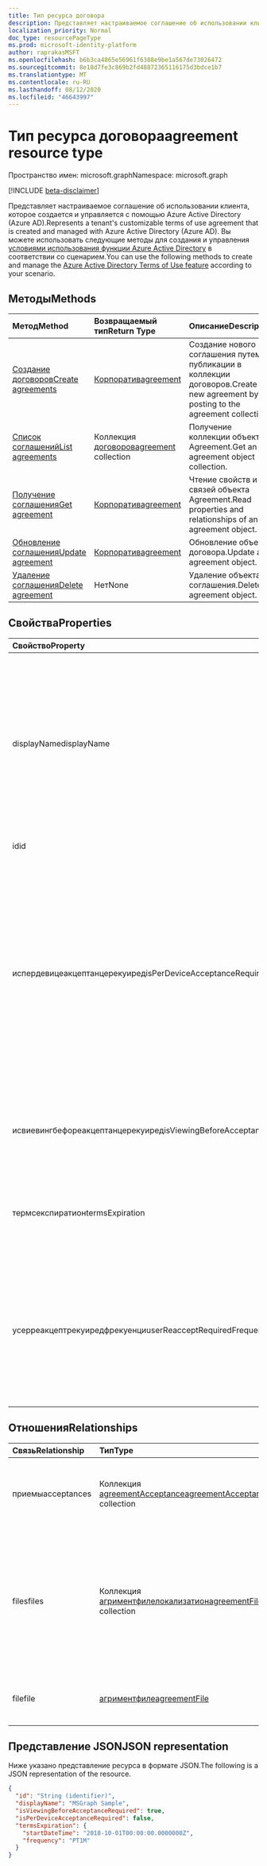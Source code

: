 ```yaml
---
title: Тип ресурса договора
description: Представляет настраиваемое соглашение об использовании клиента, которое создается и управляется с помощью Azure Active Directory (Azure AD).
localization_priority: Normal
doc_type: resourcePageType
ms.prod: microsoft-identity-platform
author: raprakasMSFT
ms.openlocfilehash: b6b3ca4865e56961f6388e9be1a567de73026472
ms.sourcegitcommit: 8e18d7fe3c869b2fd48872365116175d3bdce1b7
ms.translationtype: MT
ms.contentlocale: ru-RU
ms.lasthandoff: 08/12/2020
ms.locfileid: "46643997"
---
```

# <a name="agreement-resource-type"></a><span data-ttu-id="1d88e-103">Тип ресурса договора</span><span class="sxs-lookup"><span data-stu-id="1d88e-103">agreement resource type</span></span>

<span data-ttu-id="1d88e-104">Пространство имен: microsoft.graph</span><span class="sxs-lookup"><span data-stu-id="1d88e-104">Namespace: microsoft.graph</span></span>

[!INCLUDE [beta-disclaimer](../../includes/beta-disclaimer.md)]

<span data-ttu-id="1d88e-105">Представляет настраиваемое соглашение об использовании клиента, которое создается и управляется с помощью Azure Active Directory (Azure AD).</span><span class="sxs-lookup"><span data-stu-id="1d88e-105">Represents a tenant's customizable terms of use agreement that is created and managed with Azure Active Directory (Azure AD).</span></span> <span data-ttu-id="1d88e-106">Вы можете использовать следующие методы для создания и управления [условиями использования функции Azure Active Directory](/azure/active-directory/active-directory-tou) в соответствии со сценарием.</span><span class="sxs-lookup"><span data-stu-id="1d88e-106">You can use the following methods to create and manage the [Azure Active Directory Terms of Use feature](/azure/active-directory/active-directory-tou) according to your scenario.</span></span>

## <a name="methods"></a><span data-ttu-id="1d88e-107">Методы</span><span class="sxs-lookup"><span data-stu-id="1d88e-107">Methods</span></span>

| <span data-ttu-id="1d88e-108">Метод</span><span class="sxs-lookup"><span data-stu-id="1d88e-108">Method</span></span>       | <span data-ttu-id="1d88e-109">Возвращаемый тип</span><span class="sxs-lookup"><span data-stu-id="1d88e-109">Return Type</span></span> | <span data-ttu-id="1d88e-110">Описание</span><span class="sxs-lookup"><span data-stu-id="1d88e-110">Description</span></span> |
|:-------------|:------------|:------------|
| [<span data-ttu-id="1d88e-111">Создание договоров</span><span class="sxs-lookup"><span data-stu-id="1d88e-111">Create agreements</span></span>](../api/agreement-post-agreements.md) | [<span data-ttu-id="1d88e-112">Корпоратив</span><span class="sxs-lookup"><span data-stu-id="1d88e-112">agreement</span></span>](agreement.md) | <span data-ttu-id="1d88e-113">Создание нового соглашения путем публикации в коллекции договоров.</span><span class="sxs-lookup"><span data-stu-id="1d88e-113">Create a new agreement by posting to the agreement collection.</span></span> |
| [<span data-ttu-id="1d88e-114">Список соглашений</span><span class="sxs-lookup"><span data-stu-id="1d88e-114">List agreements</span></span>](../api/agreement-list.md) | <span data-ttu-id="1d88e-115">Коллекция [договоров](agreement.md)</span><span class="sxs-lookup"><span data-stu-id="1d88e-115">[agreement](agreement.md) collection</span></span> | <span data-ttu-id="1d88e-116">Получение коллекции объектов Agreement.</span><span class="sxs-lookup"><span data-stu-id="1d88e-116">Get an agreement object collection.</span></span> |
| [<span data-ttu-id="1d88e-117">Получение соглашения</span><span class="sxs-lookup"><span data-stu-id="1d88e-117">Get agreement</span></span>](../api/agreement-get.md) | [<span data-ttu-id="1d88e-118">Корпоратив</span><span class="sxs-lookup"><span data-stu-id="1d88e-118">agreement</span></span>](agreement.md) | <span data-ttu-id="1d88e-119">Чтение свойств и связей объекта Agreement.</span><span class="sxs-lookup"><span data-stu-id="1d88e-119">Read properties and relationships of an agreement object.</span></span> |
| [<span data-ttu-id="1d88e-120">Обновление соглашения</span><span class="sxs-lookup"><span data-stu-id="1d88e-120">Update agreement</span></span>](../api/agreement-update.md) | [<span data-ttu-id="1d88e-121">Корпоратив</span><span class="sxs-lookup"><span data-stu-id="1d88e-121">agreement</span></span>](agreement.md) | <span data-ttu-id="1d88e-122">Обновление объекта договора.</span><span class="sxs-lookup"><span data-stu-id="1d88e-122">Update an agreement object.</span></span> |
| [<span data-ttu-id="1d88e-123">Удаление соглашения</span><span class="sxs-lookup"><span data-stu-id="1d88e-123">Delete agreement</span></span>](../api/agreement-delete.md) | <span data-ttu-id="1d88e-124">Нет</span><span class="sxs-lookup"><span data-stu-id="1d88e-124">None</span></span> | <span data-ttu-id="1d88e-125">Удаление объекта соглашения.</span><span class="sxs-lookup"><span data-stu-id="1d88e-125">Delete an agreement object.</span></span> |
<!--
| [Create agreementFile](../api/agreement-post-files.md) | [agreementFile](agreementfile.md) | Create a new agreementFile by posting to the files collection. |
| [List files](../api/agreement-list-files.md) | [agreementFile](agreementfile.md) collection | Get an agreementFile object collection. |
-->

## <a name="properties"></a><span data-ttu-id="1d88e-126">Свойства</span><span class="sxs-lookup"><span data-stu-id="1d88e-126">Properties</span></span>
| <span data-ttu-id="1d88e-127">Свойство</span><span class="sxs-lookup"><span data-stu-id="1d88e-127">Property</span></span>     | <span data-ttu-id="1d88e-128">Тип</span><span class="sxs-lookup"><span data-stu-id="1d88e-128">Type</span></span>        | <span data-ttu-id="1d88e-129">Описание</span><span class="sxs-lookup"><span data-stu-id="1d88e-129">Description</span></span> |
|:-------------|:------------|:------------|
|<span data-ttu-id="1d88e-130">displayName</span><span class="sxs-lookup"><span data-stu-id="1d88e-130">displayName</span></span>|<span data-ttu-id="1d88e-131">String</span><span class="sxs-lookup"><span data-stu-id="1d88e-131">String</span></span>|<span data-ttu-id="1d88e-132">Отображаемое имя соглашения.</span><span class="sxs-lookup"><span data-stu-id="1d88e-132">Display name of the agreement.</span></span> <span data-ttu-id="1d88e-133">Отображаемое имя используется для внутренней трассировки соглашения, но оно не отображается для конечных пользователей, которые просматривают соглашение.</span><span class="sxs-lookup"><span data-stu-id="1d88e-133">The display name is used for internal tracking of the agreement but is not shown to end users who view the agreement.</span></span>|
|<span data-ttu-id="1d88e-134">id</span><span class="sxs-lookup"><span data-stu-id="1d88e-134">id</span></span>|<span data-ttu-id="1d88e-135">String</span><span class="sxs-lookup"><span data-stu-id="1d88e-135">String</span></span>| <span data-ttu-id="1d88e-136">Только для чтения.</span><span class="sxs-lookup"><span data-stu-id="1d88e-136">Read-only.</span></span>|
|<span data-ttu-id="1d88e-137">испердевицеакцептанцерекуиред</span><span class="sxs-lookup"><span data-stu-id="1d88e-137">isPerDeviceAcceptanceRequired</span></span>|<span data-ttu-id="1d88e-138">Логический</span><span class="sxs-lookup"><span data-stu-id="1d88e-138">Boolean</span></span>|<span data-ttu-id="1d88e-139">Этот параметр позволяет конечным пользователям принимать данное соглашение для всех устройств, к которым они обращаются.</span><span class="sxs-lookup"><span data-stu-id="1d88e-139">This setting enables you to require end users to accept this agreement on every device that they are accessing it from.</span></span> <span data-ttu-id="1d88e-140">Конечному пользователю потребуется зарегистрировать свое устройство в Azure AD, если это еще не сделано.</span><span class="sxs-lookup"><span data-stu-id="1d88e-140">The end user will be required to register their device in Azure AD, if they haven't already done so.</span></span>|
|<span data-ttu-id="1d88e-141">исвиевингбефореакцептанцерекуиред</span><span class="sxs-lookup"><span data-stu-id="1d88e-141">isViewingBeforeAcceptanceRequired</span></span>|<span data-ttu-id="1d88e-142">Логический</span><span class="sxs-lookup"><span data-stu-id="1d88e-142">Boolean</span></span>|<span data-ttu-id="1d88e-143">Указывает, должно ли пользователь расширить Соглашение перед принятием.</span><span class="sxs-lookup"><span data-stu-id="1d88e-143">Indicates whether the user has to expand the agreement before accepting.</span></span>|
|<span data-ttu-id="1d88e-144">термсекспиратион</span><span class="sxs-lookup"><span data-stu-id="1d88e-144">termsExpiration</span></span>|[<span data-ttu-id="1d88e-145">термсекспиратион</span><span class="sxs-lookup"><span data-stu-id="1d88e-145">termsExpiration</span></span>](termsexpiration.md)| <span data-ttu-id="1d88e-146">Расписание истечения срока действия и периодичность соглашения для всех пользователей.</span><span class="sxs-lookup"><span data-stu-id="1d88e-146">Expiration schedule and frequency of agreement for all users.</span></span> |
|<span data-ttu-id="1d88e-147">усерреакцептрекуиредфрекуенци</span><span class="sxs-lookup"><span data-stu-id="1d88e-147">userReacceptRequiredFrequency</span></span>|<span data-ttu-id="1d88e-148">Длительность</span><span class="sxs-lookup"><span data-stu-id="1d88e-148">Duration</span></span>|<span data-ttu-id="1d88e-149">Срок действия, по истечении которого пользователь должен повторно принять условия использования.</span><span class="sxs-lookup"><span data-stu-id="1d88e-149">The duration after which the user must re-accept the terms of use.</span></span> <span data-ttu-id="1d88e-150">Значение представляется в формате ISO 8601 для длительности.</span><span class="sxs-lookup"><span data-stu-id="1d88e-150">The value is represented in ISO 8601 format for durations.</span></span>|


## <a name="relationships"></a><span data-ttu-id="1d88e-151">Отношения</span><span class="sxs-lookup"><span data-stu-id="1d88e-151">Relationships</span></span>
| <span data-ttu-id="1d88e-152">Связь</span><span class="sxs-lookup"><span data-stu-id="1d88e-152">Relationship</span></span> | <span data-ttu-id="1d88e-153">Тип</span><span class="sxs-lookup"><span data-stu-id="1d88e-153">Type</span></span>        | <span data-ttu-id="1d88e-154">Описание</span><span class="sxs-lookup"><span data-stu-id="1d88e-154">Description</span></span> |
|:-------------|:------------|:------------|
|<span data-ttu-id="1d88e-155">приемы</span><span class="sxs-lookup"><span data-stu-id="1d88e-155">acceptances</span></span>|<span data-ttu-id="1d88e-156">Коллекция [agreementAcceptance](agreementacceptance.md)</span><span class="sxs-lookup"><span data-stu-id="1d88e-156">[agreementAcceptance](agreementacceptance.md) collection</span></span>|<span data-ttu-id="1d88e-157">Только для чтения.</span><span class="sxs-lookup"><span data-stu-id="1d88e-157">Read-only.</span></span> <span data-ttu-id="1d88e-158">Сведения о приемках настоящего соглашения.</span><span class="sxs-lookup"><span data-stu-id="1d88e-158">Information about acceptances of this agreement.</span></span>|
|<span data-ttu-id="1d88e-159">files</span><span class="sxs-lookup"><span data-stu-id="1d88e-159">files</span></span>|<span data-ttu-id="1d88e-160">Коллекция [агриментфилелокализатион](agreementfilelocalization.md)</span><span class="sxs-lookup"><span data-stu-id="1d88e-160">[agreementFileLocalization](agreementfilelocalization.md) collection</span></span>| <span data-ttu-id="1d88e-161">Документы PDF, связанные с этим соглашением.</span><span class="sxs-lookup"><span data-stu-id="1d88e-161">PDFs linked to this agreement.</span></span> <span data-ttu-id="1d88e-162">**Примечание:** Это свойство является устаревшим.</span><span class="sxs-lookup"><span data-stu-id="1d88e-162">**Note:** This property is in the process of being deprecated.</span></span> <span data-ttu-id="1d88e-163">Вместо этого свойству **файла** усесе.</span><span class="sxs-lookup"><span data-stu-id="1d88e-163">Usethe  **file** property instead.</span></span>|
|<span data-ttu-id="1d88e-164">file</span><span class="sxs-lookup"><span data-stu-id="1d88e-164">file</span></span>|[<span data-ttu-id="1d88e-165">агриментфиле</span><span class="sxs-lookup"><span data-stu-id="1d88e-165">agreementFile</span></span>](agreementfile.md) | <span data-ttu-id="1d88e-166">Документы PDF, связанные с этим соглашением.</span><span class="sxs-lookup"><span data-stu-id="1d88e-166">PDFs linked to this agreement.</span></span>|


## <a name="json-representation"></a><span data-ttu-id="1d88e-167">Представление JSON</span><span class="sxs-lookup"><span data-stu-id="1d88e-167">JSON representation</span></span>

<span data-ttu-id="1d88e-168">Ниже указано представление ресурса в формате JSON.</span><span class="sxs-lookup"><span data-stu-id="1d88e-168">The following is a JSON representation of the resource.</span></span>

<!-- {
  "blockType": "resource",
  "keyProperty": "id",
  "optionalProperties": [

  ],
  "@odata.type": "microsoft.graph.agreement"
}-->

```json
{
  "id": "String (identifier)",
  "displayName": "MSGraph Sample",
  "isViewingBeforeAcceptanceRequired": true,
  "isPerDeviceAcceptanceRequired": false,
  "termsExpiration": {
    "startDateTime": "2018-10-01T00:00:00.0000000Z",
    "frequency": "PT1M"
  }
}

```

<!-- uuid: 8fcb5dbc-d5aa-4681-8e31-b001d5168d79
2015-10-25 14:57:30 UTC -->
<!--
{
  "type": "#page.annotation",
  "description": "agreement resource",
  "keywords": "",
  "section": "documentation",
  "tocPath": "",
  "suppressions": []
}
-->
